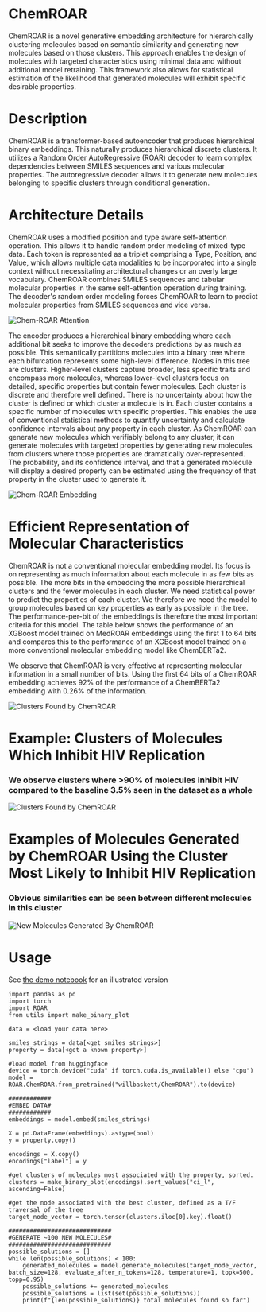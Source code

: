 # ChemROAR
ChemROAR is a novel generative embedding architecture for hierarchically clustering molecules based on semantic similarity and generating new molecules based on those clusters. This approach enables the design of molecules with targeted characteristics using minimal data and without additional model retraining. This framework also allows for statistical estimation of the likelihood that generated molecules will exhibit specific desirable properties.

# Description
ChemROAR is a transformer-based autoencoder that produces hierarchical binary embeddings. This naturally produces hierarchical discrete clusters. It utilizes a Random Order AutoRegressive (ROAR) decoder to learn complex dependencies between SMILES sequences and various molecular properties. The autoregressive decoder allows it to generate new molecules belonging to specific clusters through conditional generation.

# Architecture Details
ChemROAR uses a modified position and type aware self-attention operation. This allows it to handle random order modeling of mixed-type data. Each token is represented as a triplet comprising a Type, Position, and Value, which allows multiple data modalities to be incorporated into a single context without necessitating architectural changes or an overly large vocabulary. ChemROAR combines SMILES sequences and tabular molecular properties in the same self-attention operation during training. The decoder's random order modeling forces ChemROAR to learn to predict molecular properties from SMILES sequences and vice versa. 

![Chem-ROAR Attention](resources/attention.png)

The encoder produces a hierarchical binary embedding where each additional bit seeks to improve the decoders predictions by as much as possible. This semantically partitions molecules into a binary tree where each bifurcation represents some high-level difference. Nodes in this tree are clusters. Higher-level clusters capture broader, less specific traits and encompass more molecules, whereas lower-level clusters focus on detailed, specific properties but contain fewer molecules. Each cluster is discrete and therefore well defined. There is no uncertainty about how the cluster is defined or which cluster a molecule is in. Each cluster contains a specific number of molecules with specific properties. This enables the use of conventional statistical methods to quantify uncertainty and calculate confidence intervals about any property in each cluster. As ChemROAR can generate new molecules which verifiably belong to any cluster, it can generate molecules with targeted properties by generating new molecules from clusters where those properties are dramatically over-represented. The probability, and its confidence interval, and that a generated molecule will display a desired property can be estimated using the frequency of that property in the cluster used to generate it. 

![Chem-ROAR Embedding](resources/translation.png)

# Efficient Representation of Molecular Characteristics
ChemROAR is not a conventional molecular embedding model. Its focus is on representing as much information about each molecule in as few bits as possible. The more bits in the embedding the more possible hierarchical clusters and the fewer molecules in each cluster. We need statistical power to predict the properties of each cluster. We therefore we need the model to group molecules based on key properties as early as possible in the tree. The performance-per-bit of the embeddings is therefore the most important criteria for this model. The table below shows the performance of an XGBoost model trained on MedROAR embeddings using the first 1 to 64 bits and compares this to the performance of an XGBoost model trained on a more conventional molecular embedding model like ChemBERTa2. 

We observe that ChemROAR is very effective at representing molecular information in a small number of bits. Using the first 64 bits of a ChemROAR embedding achieves 92% of the performance of a ChemBERTa2 embedding with 0.26% of the information.

![Clusters Found by ChemROAR](resources/table_1.png)


# Example: Clusters of Molecules Which Inhibit HIV Replication
### We observe clusters where >90% of molecules inhibit HIV compared to the baseline 3.5% seen in the dataset as a whole
![Clusters Found by ChemROAR](resources/clusters.png)

# Examples of Molecules Generated by ChemROAR Using the Cluster Most Likely to Inhibit HIV Replication
### Obvious similarities can be seen between different molecules in this cluster
![New Molecules Generated By ChemROAR](resources/example_molecules.png)

# Usage
See [the demo notebook](demo.ipynb) for an illustrated version
```
import pandas as pd
import torch
import ROAR
from utils import make_binary_plot

data = <load your data here>

smiles_strings = data[<get smiles strings>]
property = data[<get a known property>]

#load model from huggingface
device = torch.device("cuda" if torch.cuda.is_available() else "cpu")
model = ROAR.ChemROAR.from_pretrained("willbaskett/ChemROAR").to(device)

############
#EMBED DATA#
############
embeddings = model.embed(smiles_strings)

X = pd.DataFrame(embeddings).astype(bool)
y = property.copy()

encodings = X.copy()
encodings["label"] = y

#get clusters of molecules most associated with the property, sorted.
clusters = make_binary_plot(encodings).sort_values("ci_l", ascending=False)

#get the node associated with the best cluster, defined as a T/F traversal of the tree
target_node_vector = torch.tensor(clusters.iloc[0].key).float()

#############################
#GENERATE ~100 NEW MOLECULES#
#############################
possible_solutions = []
while len(possible_solutions) < 100:
    generated_molecules = model.generate_molecules(target_node_vector, batch_size=128, evaluate_after_n_tokens=128, temperature=1, topk=500, topp=0.95)
    possible_solutions += generated_molecules
    possible_solutions = list(set(possible_solutions))
    print(f"{len(possible_solutions)} total molecules found so far")

```
